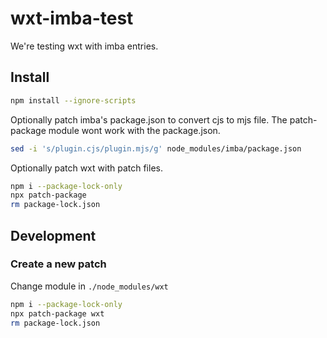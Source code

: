 
# wxt-imba-test

We're testing wxt with imba entries.

## Install

```sh
npm install --ignore-scripts
```

Optionally patch imba's package.json to convert cjs to mjs file. The patch-package module wont work with the package.json.

```sh
sed -i 's/plugin.cjs/plugin.mjs/g' node_modules/imba/package.json
```

Optionally patch wxt with patch files.

```sh
npm i --package-lock-only
npx patch-package
rm package-lock.json
```

## Development

### Create a new patch

Change module in `./node_modules/wxt`

```sh
npm i --package-lock-only
npx patch-package wxt
rm package-lock.json
```
